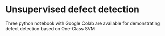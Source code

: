 # Unsupervised defect detection
Three python notebook with Google Colab are available for demonstrating defect detection based on One-Class SVM 

